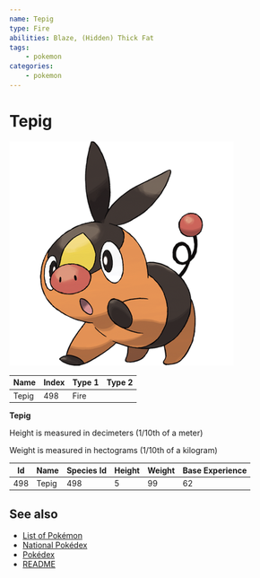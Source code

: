 ```yaml
---
name: Tepig
type: Fire
abilities: Blaze, (Hidden) Thick Fat
tags:
    - pokemon
categories:
    - pokemon
---
```


# Tepig


![Tepig](images/498.png)

| **Name** | **Index** | **Type 1** | **Type 2** |
|----|----|----|----|
| Tepig | 498 | Fire  |  |

**Tepig** 


Height is measured in decimeters (1/10th of a meter)

Weight is measured in hectograms (1/10th of a kilogram)

| **Id** | **Name** | **Species Id** | **Height** | **Weight** | **Base Experience** |
|--------|----------|----------------|------------|------------|---------------------|
| 498 | Tepig | 498 | 5 | 99 | 62 |


## See also

- [List of Pokémon](../pokemon.md)
- [National Pokédex](../national_pokedex.md)
- [Pokédex](../pokedex.md)
- [README](../README.md)
